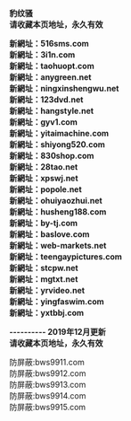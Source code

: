<p><b>豹纹骚<br>
请收藏本页地址，永久有效<br>

新網址：516sms.com<br>
新網址：3i1n.com<br>
新網址：taohuopt.com<br>
新網址：anygreen.net<br>
新網址：ningxinshengwu.net<br>
新網址：123dvd.net<br>
新網址：hangstyle.net<br>
新網址：gyv1.com<br>
新網址：yitaimachine.com<br>
新網址：shiyong520.com<br>
新網址：830shop.com<br>
新網址：28tao.net<br>
新網址：xpswj.net<br>
新網址：popole.net<br>
新網址：ohuiyaozhui.net<br>
新網址：husheng188.com<br>
新網址：by-tj.com<br>
新網址：baslove.com<br>
新網址：web-markets.net<br>
新網址：teengaypictures.com<br>
新網址：stcpw.net<br>
新網址：mgtxt.net<br>
新網址：yrvideo.net<br>
新網址：yingfaswim.com<br>
新網址：yxtbbj.com<br>

---------- 2019年12月更新<br>
请收藏本页地址，永久有效</b></p>

防屏蔽:bws9911.com<br>
防屏蔽:bws9912.com<br>
防屏蔽:bws9913.com<br>
防屏蔽:bws9914.com<br>
防屏蔽:bws9915.com<br>
